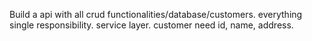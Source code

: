 Build a api with all crud functionalities/database/customers.
everything single responsibility.
service layer.
customer need id, name, address.
